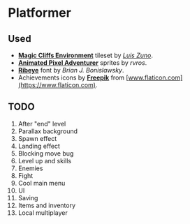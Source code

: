 # Platformer

## Used

* [**Magic Cliffs Environment**](https://ansimuz.itch.io/magic-cliffs-environment) tileset by [*Luis Zuno*](https://www.patreon.com/ansimuz).
* [**Animated Pixel Adventurer**](https://rvros.itch.io/animated-pixel-hero) sprites by *rvros*.
* [**Ribeye**](https://fonts.google.com/specimen/Ribeye) font by *Brian J. Bonislawsky*.
* Achievements icons by [**Freepik**](https://www.flaticon.com/authors/freepik) from [www.flaticon.com](https://www.flaticon.com).

## TODO

1. After "end" level
1. Parallax background
1. Spawn effect
1. Landing effect
1. Blocking move bug
1. Level up and skills
1. Enemies
1. Fight
1. Cool main menu
1. UI
1. Saving
1. Items and inventory
1. Local multiplayer
